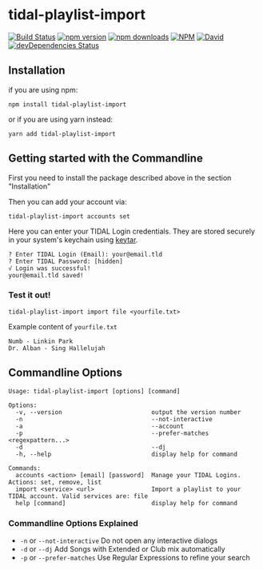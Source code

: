 # tidal-playlist-import

[![Build Status](https://www.travis-ci.com/max-huster/tidal-playlist-import.svg?branch=master)](https://www.travis-ci.com/github/max-huster/tidal-playlist-import)
[![npm version](https://img.shields.io/npm/v/tidal-playlist-import.svg)](https://npmjs.org/package/tidalapi-ts)
[![npm downloads](https://img.shields.io/npm/dm/tidal-playlist-import.svg)](https://npmjs.org/package/tidal-playlist-import)
[![NPM](https://img.shields.io/npm/l/tidal-playlist-import.svg)](https://github.com/max-huster/tidal-playlist-import/blob/master/LICENSE)
[![David](https://img.shields.io/david/max-huster/tidal-playlist-import.svg)](https://david-dm.org/max-huster/tidal-playlist-import)
[![devDependencies Status](https://status.david-dm.org/gh/max-huster/tidal-playlist-import.svg?type=dev)](https://david-dm.org/max-huster/tidal-playlist-import?type=dev)

## Installation
if you are using npm:
```
npm install tidal-playlist-import
```
or if you are using yarn instead:
```
yarn add tidal-playlist-import
```

## Getting started with the Commandline
First you need to install the package described above in the section "Installation"

Then you can add your account via:
```
tidal-playlist-import accounts set
```
Here you can enter your TIDAL Login credentials. They are stored securely in your system's keychain using [keytar](https://www.npmjs.com/package/keytar).
```
? Enter TIDAL Login (Email): your@email.tld
? Enter TIDAL Password: [hidden]
√ Login was successful!
your@email.tld saved!
```

### Test it out!
```
tidal-playlist-import import file <yourfile.txt>
```

Example content of `yourfile.txt`
```
Numb - Linkin Park
Dr. Alban - Sing Hallelujah
```

## Commandline Options
```
Usage: tidal-playlist-import [options] [command]

Options:
  -v, --version                         output the version number
  -n                                    --not-interactive
  -a                                    --account
  -p                                    --prefer-matches <regexpattern...>
  -d                                    --dj
  -h, --help                            display help for command

Commands:
  accounts <action> [email] [password]  Manage your TIDAL Logins. Actions: set, remove, list
  import <service> <url>                Import a playlist to your TIDAL account. Valid services are: file
  help [command]                        display help for command
```
### Commandline Options Explained
- `-n` or `--not-interactive` Do not open any interactive dialogs
- `-d` or `--dj` Add Songs with Extended or Club mix automatically
- `-p` or `--prefer-matches` Use Regular Expressions to refine your search
